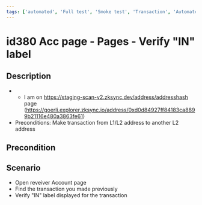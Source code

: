 ```yaml
---
tags: ['automated', 'Full test', 'Smoke test', 'Transaction', 'Automated']
---
```


# id380 Acc page - Pages - Verify "IN" label

## Description
  - - I am on https://staging-scan-v2.zksync.dev/address/addresshash page (https://goerli.explorer.zksync.io/address/0xd0d84927ff84183ca8899b21116e480a3863fe61)
  - Preconditions: Make transaction from L1/L2 address to another L2 address

## Precondition


## Scenario
- Open reveiver Account page
- Find the transaction you made previously
- Verify "IN" label displayed for the transaction
